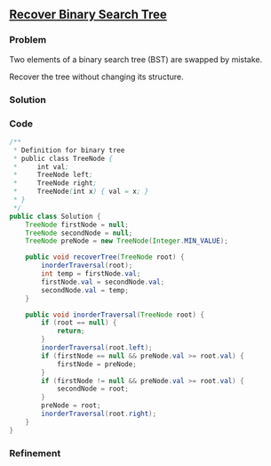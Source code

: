 ## [Recover Binary Search Tree](https://leetcode.com/problems/recover-binary-search-tree/)

### Problem

Two elements of a binary search tree (BST) are swapped by mistake.

Recover the tree without changing its structure. 

### Solution


### Code

``` Java
/**
 * Definition for binary tree
 * public class TreeNode {
 *     int val;
 *     TreeNode left;
 *     TreeNode right;
 *     TreeNode(int x) { val = x; }
 * }
 */
public class Solution {
    TreeNode firstNode = null;
    TreeNode secondNode = null;
    TreeNode preNode = new TreeNode(Integer.MIN_VALUE);

    public void recoverTree(TreeNode root) {
        inorderTraversal(root);
        int temp = firstNode.val;
        firstNode.val = secondNode.val;
        secondNode.val = temp;
    }

    public void inorderTraversal(TreeNode root) {
        if (root == null) {
            return;
        }
        inorderTraversal(root.left);
        if (firstNode == null && preNode.val >= root.val) {
            firstNode = preNode;
        }
        if (firstNode != null && preNode.val >= root.val) {
            secondNode = root;
        }
        preNode = root;
        inorderTraversal(root.right);
    }
}
```

### Refinement
